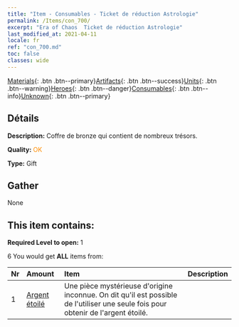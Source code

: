 ```yaml
---
title: "Item - Consumables - Ticket de réduction Astrologie"
permalink: /Items/con_700/
excerpt: "Era of Chaos  Ticket de réduction Astrologie"
last_modified_at: 2021-04-11
locale: fr
ref: "con_700.md"
toc: false
classes: wide
---
```

 [Materials](/fr/Items/){: .btn .btn--primary}[Artifacts](/fr/Items/Artifacts/){: .btn .btn--success}[Units](/fr/Items/Units/){: .btn .btn--warning}[Heroes](/fr/Items/Heroes/){: .btn .btn--danger}[Consumables](/fr/Items/Consumables/){: .btn .btn--info}[Unknown](/fr/Items/Unknown/){: .btn .btn--primary}

## Détails
 **Description:** Coffre de bronze qui contient de nombreux trésors.

 **Quality:** <span style="color: #FF8C00">OK</span>

 **Type:** Gift

## Gather

  None

## This item contains:

 **Required Level to open:** 1

 6 You would get **ALL** items  from:

  | Nr | Amount |     Item    | Description |
  |:---|:-------|:------------|:-----------:|
  | 1 | [Argent étoilé](/fr/Items/con_969/) | Une pièce mystérieuse d'origine inconnue. On dit qu'il est possible de l'utiliser une seule fois pour obtenir de l'argent étoilé. | 
